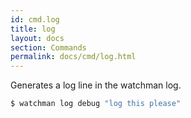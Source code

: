 ```yaml
---
id: cmd.log
title: log
layout: docs
section: Commands
permalink: docs/cmd/log.html
---
```


Generates a log line in the watchman log.

```bash
$ watchman log debug "log this please"
```
